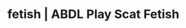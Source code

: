 ---
categories:
- Latex Fetish
- Vintage Boudoir
- ASMR Porn
- ASMR Erotica
- Sapphic Desires
image: /assets/images/1747714156186.jpg
layout: post
schema:
  description: Premium adult content featuring ABDL Play, Scat Fetish. High-quality
    images with provocative themes.
  keywords:
  - NSFW Art
  - ABDL Play
  - Inclusive Desire
  - Lingerie Art
  - E-Girl Erotica
  - Scat Fetish
  name: 1747714156186 | ABDL Play Scat Fetish
  type: VisualArtwork
seo:
  description: Featured content with sensual ABDL Play, Scat Fetish. HD images available.
  keywords: ABDL Play, Scat Fetish
  og_image: /assets/images/1747714156186.jpg
  schema_type: VisualArtwork
tags:
- '#fetish'
- ABDL Play
- Scat Fetish
title: fetish | ABDL Play Scat Fetish
---